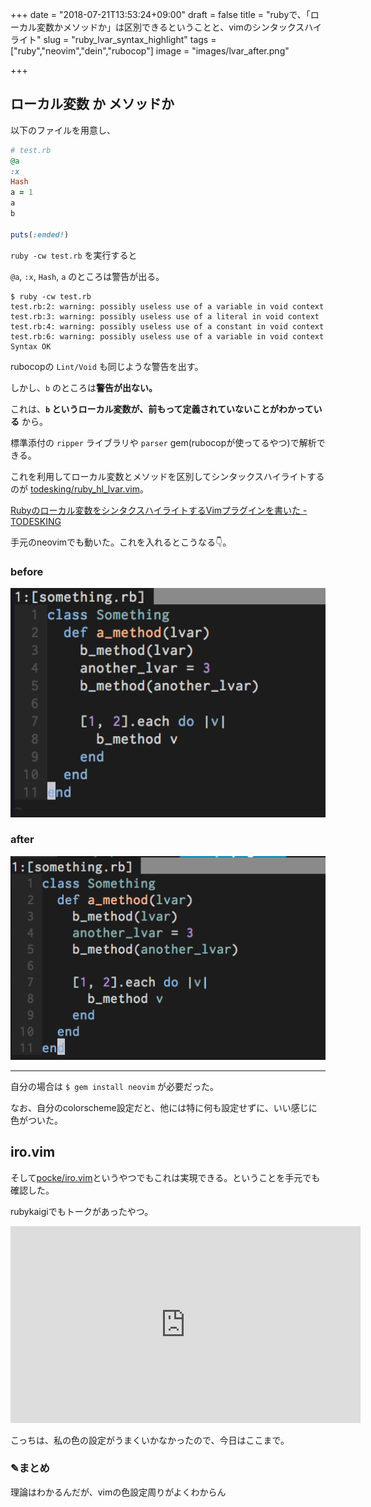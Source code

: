 +++
date = "2018-07-21T13:53:24+09:00"
draft = false
title = "rubyで、「ローカル変数かメソッドか」は区別できるということと、vimのシンタックスハイライト"
slug = "ruby_lvar_syntax_highlight"
tags = ["ruby","neovim","dein","rubocop"]
image = "images/lvar_after.png"

+++

<!--more-->

## ローカル変数 か メソッドか

以下のファイルを用意し、

```ruby
# test.rb
@a
:x
Hash
a = 1
a
b

puts(:ended!)
```

`ruby -cw test.rb` を実行すると

`@a`, `:x`, `Hash`, `a` のところは警告が出る。

```shellscript
$ ruby -cw test.rb
test.rb:2: warning: possibly useless use of a variable in void context
test.rb:3: warning: possibly useless use of a literal in void context
test.rb:4: warning: possibly useless use of a constant in void context
test.rb:6: warning: possibly useless use of a variable in void context
Syntax OK
```

rubocopの `Lint/Void` も同じような警告を出す。

しかし、`b` のところは**警告が出ない。**

これは、**`b` というローカル変数が、前もって定義されていないことがわかっている** から。

標準添付の `ripper` ライブラリや `parser` gem(rubocopが使ってるやつ)で解析できる。

これを利用してローカル変数とメソッドを区別してシンタックスハイライトするのが [todesking/ruby_hl_lvar.vim](https://github.com/todesking/ruby_hl_lvar.vim)。

<a class="embedly-card" data-card-key="6f257114b6df4413a3f5872a7e143278" data-card-controls="0" data-card-type="article-full" href="http://www.todesking.com/blog/2014-04-29-highlight-ruby-local-variables-in-vim/">Rubyのローカル変数をシンタクスハイライトするVimプラグインを書いた - TODESKING</a>
<script async src="//cdn.embedly.com/widgets/platform.js" charset="UTF-8"></script>


手元のneovimでも動いた。これを入れるとこうなる👇。

### before

<img alt="ruby neovim lvar before" src="/images/lvar_before.png" width=600>

### after

<img alt="ruby neovim lvar before" src="/images/lvar_after.png" width=600>


---

自分の場合は `$ gem install neovim` が必要だった。

なお、自分のcolorscheme設定だと、他には特に何も設定せずに、いい感じに色がついた。


## iro.vim

そして[pocke/iro.vim](https://github.com/pocke/iro.vim)というやつでもこれは実現できる。ということを手元でも確認した。

rubykaigiでもトークがあったやつ。

<iframe width="560" height="315" src="https://www.youtube.com/embed/8tarr2k0kMI?start=793" frameborder="0" allow="autoplay; encrypted-media" allowfullscreen></iframe>


こっちは、私の色の設定がうまくいかなかったので、今日はここまで。

### ✎まとめ

理論はわかるんだが、vimの色設定周りがよくわからん
<script type="text/javascript" src="/js/prism.js" async></script>
